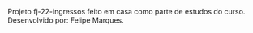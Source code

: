 Projeto fj-22-ingressos feito em casa como parte de estudos do curso.
Desenvolvido por: Felipe Marques.
